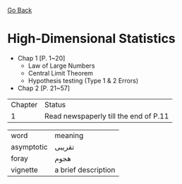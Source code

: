 [Go Back](https://github.com/arm-on/plan/blob/main/README.md)
# High-Dimensional Statistics
- Chap 1 [P. 1~20]
    - Law of Large Numbers
    - Central Limit Theorem
    - Hypothesis testing (Type 1 & 2 Errors)
- Chap 2 [P. 21~57]
  
| | |
|-|-|
| Chapter | Status |
| 1 | Read newspaperly till the end of P.11 |

| | |
|-|-|
| word | meaning |
| asymptotic | تقریبی |
| foray | هجوم |
| vignette | a brief description |